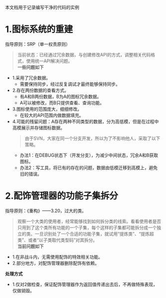 本文档用于记录编写干净的代码的实例

# 1.图标系统的重建
指导原则：SRP（单一权责原则）
> 当前状态：已经通过冗余数据，与创建修改API的方式，调整相关代码格式，使用统一API解决问题。  
**一些问题如下**
- 1.采用了冗余数据。
  - 需要保持同步，经过反复调试才最终能够保持同步。
- 2.存在两份数据的查看方式。
  - 有A和B两份数据，B为A的图标冗余数据。
  - A可以被修改，而B只提供查看、查询功能。
- 3.图标使用的范围庞大，细细修改。
  - 在较大的API范围内做数据填充。
- 4.可能的残留问题：A存在两种不同类型的数据，分为高低模，但是在过程中高模展示并存储图标数据。
  > 由于SVN，大家在同一个分支开发，所以为了不影响他人，采取了以下策略。
  - 办法1：在DEBUG状态下（开发分支），为减少中间状态，冗余A和B获取图标。
  - 办法2：写工具，将已有的存在的问题，数据由低模迁移到高模上，避免旧的错误。


# 2.配饰管理器的功能子集拆分
指导原则：《重构》——3.20，过大的类。
> 观察一个大类的使用者，经常能够找到如何拆分类的线索。看看使用者是否只用到了这个类所有功能的一个子集，每个这样的子集都可能拆分成一个独立的类。一旦识别处了一个合适的功能子集，就试用“提炼类”、“提炼超类”、或者“以子类取代类型码”对其拆分。  
**当前问题如下**
- 1.在非战斗内，无需使用配饰的特效相关功能。
- 2.部分地方，对配饰管理器删除配饰有依赖。

**处理方式**
- 1.仅对2做检查，保证配饰管理器作为返回值传递出去后，不再做特殊表现，仅做销毁。